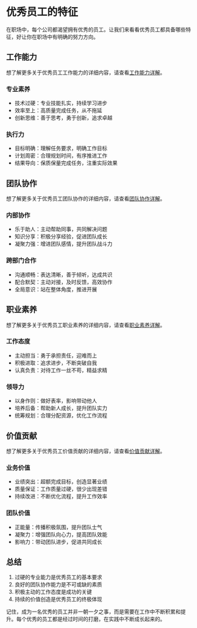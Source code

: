 # 优秀员工的特征

在职场中，每个公司都渴望拥有优秀的员工。让我们来看看优秀员工都具备哪些特征，好让你在职场中有明确的努力方向。

## 工作能力

想了解更多关于优秀员工工作能力的详细内容，请查看[工作能力详解](work-ability.md)。

### 专业素养
- 技术过硬：专业技能扎实，持续学习进步
- 效率至上：高质量完成任务，从不拖延
- 创新思维：善于思考，勇于创新，追求卓越

### 执行力
- 目标明确：理解任务要求，明确工作目标
- 计划周密：合理规划时间，有序推进工作
- 结果导向：保质保量完成任务，注重实际效果

## 团队协作

想了解更多关于优秀员工团队协作的详细内容，请查看[团队协作详解](team-collaboration.md)。

### 内部协作
- 乐于助人：主动帮助同事，共同解决问题
- 知识分享：积极分享经验，促进团队成长
- 凝聚力强：增进团队感情，提升团队战斗力

### 跨部门合作
- 沟通顺畅：表达清晰，善于倾听，达成共识
- 配合默契：主动对接，及时反馈，高效协作
- 全局意识：站在整体角度，推进开展

## 职业素养

想了解更多关于优秀员工职业素养的详细内容，请查看[职业素养详解](professional-quality.md)。

### 工作态度
- 主动担当：勇于承担责任，迎难而上
- 积极进取：追求进步，不断突破自我
- 认真负责：对待工作一丝不苟，精益求精

### 领导力
- 以身作则：做好表率，影响带动他人
- 培养后备：帮助新人成长，提升团队实力
- 统筹规划：合理分配资源，优化工作流程

## 价值贡献

想了解更多关于优秀员工价值贡献的详细内容，请查看[价值贡献详解](value-contribution.md)。

### 业务价值
- 业绩突出：超额完成目标，创造显著业绩
- 质量保证：工作质量过硬，很少出现差错
- 持续改进：不断优化流程，提升工作效率

### 团队价值
- 正能量：传播积极氛围，提升团队士气
- 凝聚力：增强团队向心力，提高团队效能
- 影响力：带动团队进步，促进共同成长

## 总结

1. 过硬的专业能力是优秀员工的基本要求
2. 良好的团队协作能力是不可或缺的素质
3. 积极主动的工作态度是成功的关键
4. 持续的价值创造是优秀员工的终极体现

记住，成为一名优秀的员工并非一朝一夕之事，而是需要在工作中不断积累和提升。每个优秀的员工都是经过时间的打磨，在实践中不断成长起来的。